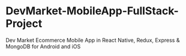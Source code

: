 # DevMarket-MobileApp-FullStack-Project
 Dev Market Ecommerce Mobile App in React Native, Redux, Express & MongoDB for Android and iOS
